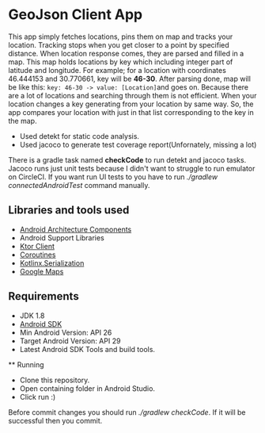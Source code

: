 # GeoJson Client App

This app simply fetches locations, pins them on map and tracks your location. Tracking stops when you get closer to a point by specified distance. When location response comes, they are parsed and filled in a map. This map holds locations by key which including integer part of latitude and longitude. For example; for a location with coordinates 46.444153 and 30.770661, key will be **46-30**. After parsing done, map will be like this: ```key: 46-30 -> value: [Location]```and goes on. Because there are a lot of locations and searching through them is not efficient. When your location changes a key generating from your location by same way. So, the app compares your location with just in that list corresponding to the key in the map.

* Used detekt for static code analysis.
* Used jacoco to generate test coverage report(Unfornately, missing a lot)

There is a gradle task named **checkCode** to run detekt and jacoco tasks. Jacoco runs just unit tests because I didn't want to struggle to run emulator on CircleCI. If you want run UI tests to you have to run *./gradlew connectedAndroidTest* command manually.

## Libraries and tools used

* [Android Architecture Components](https://developer.android.com/topic/libraries/architecture/index.html)
* Android Support Libraries
* [Ktor Client](https://ktor.io/docs/getting-started-ktor-client.html)
* [Coroutines](https://developer.android.com/kotlin/coroutines)
* [Kotlinx.Serialization](https://github.com/Kotlin/kotlinx.serialization)
* [Google Maps](https://developers.google.com/maps/documentation/android-sdk/overview)

## Requirements

* JDK 1.8
* [Android SDK](https://developer.android.com/studio/index.html)
* Min Android Version: API 26
* Target Android Version: API 29
* Latest Android SDK Tools and build tools.

** Running
* Clone this repository.
* Open containing folder in Android Studio.
* Click run :)

Before commit changes you should run *./gradlew checkCode*. If it will be successful then you commit.
